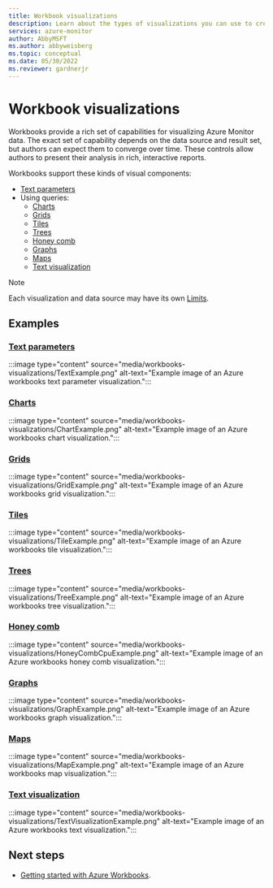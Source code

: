 ```yaml
---
title: Workbook visualizations
description: Learn about the types of visualizations you can use to create rich visual reports with Azure workbooks.
services: azure-monitor
author: AbbyMSFT
ms.author: abbyweisberg
ms.topic: conceptual
ms.date: 05/30/2022
ms.reviewer: gardnerjr
---
```



# Workbook visualizations

Workbooks provide a rich set of capabilities for visualizing Azure Monitor data. The exact set of capability depends on the data source and result set, but authors can expect them to converge over time. These controls allow authors to present their analysis in rich, interactive reports. 

Workbooks support these kinds of visual components:
* [Text parameters](#text-parameters)
* Using queries:
    * [Charts](#chartsworkbooks-chart-visualizationsmd)
    * [Grids](#gridsworkbooks-grid-visualizationsmd)
    * [Tiles](#tilesworkbooks-tile-visualizationsmd)
    * [Trees](#tilesworkbooks-tree-visualizationsmd)
    * [Honey comb](#honey-combworkbooks-honey-combmd)
    * [Graphs](#graphsworkbooks-graph-visualizationsmd)
    * [Maps](#mapsworkbooks-map-visualizationsmd)
    * [Text visualization](#text-visualizationworkbooks-text-visualizationsmd)

> [!NOTE]
> Each visualization and data source may have its own [Limits](workbooks-limits.md).

## Examples

### [Text parameters](workbooks-text.md)

:::image type="content" source="media/workbooks-visualizations/TextExample.png" alt-text="Example image of an Azure workbooks text parameter visualization.":::

### [Charts](workbooks-chart-visualizations.md)

:::image type="content" source="media/workbooks-visualizations/ChartExample.png" alt-text="Example image of an Azure workbooks chart visualization.":::

### [Grids](workbooks-grid-visualizations.md)

:::image type="content" source="media/workbooks-visualizations/GridExample.png" alt-text="Example image of an Azure workbooks grid visualization.":::

### [Tiles](workbooks-tile-visualizations.md)

:::image type="content" source="media/workbooks-visualizations/TileExample.png" alt-text="Example image of an Azure workbooks tile visualization.":::

### [Trees](workbooks-tree-visualizations.md)

:::image type="content" source="media/workbooks-visualizations/TreeExample.png" alt-text="Example image of an Azure workbooks tree visualization.":::

### [Honey comb](workbooks-honey-comb.md)

:::image type="content" source="media/workbooks-visualizations/HoneyCombCpuExample.png" alt-text="Example image of an Azure workbooks honey comb visualization.":::

### [Graphs](workbooks-graph-visualizations.md)

:::image type="content" source="media/workbooks-visualizations/GraphExample.png" alt-text="Example image of an Azure workbooks graph visualization.":::

### [Maps](workbooks-map-visualizations.md)

:::image type="content" source="media/workbooks-visualizations/MapExample.png" alt-text="Example image of an Azure workbooks map visualization.":::

### [Text visualization](workbooks-text-visualizations.md)

:::image type="content" source="media/workbooks-visualizations/TextVisualizationExample.png" alt-text="Example image of an Azure workbooks text visualization.":::
## Next steps

 - [Getting started with Azure Workbooks](workbooks-getting-started.md).